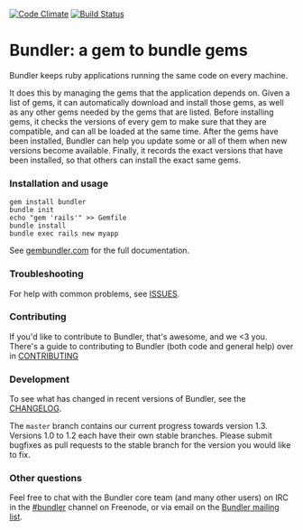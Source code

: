[![Code Climate](https://codeclimate.com/github/bundler/bundler.png)](https://codeclimate.com/github/bundler/bundler)
[![Build Status](https://secure.travis-ci.org/bundler/bundler.png?branch=1-3-stable)](http://travis-ci.org/bundler/bundler)

# Bundler: a gem to bundle gems
Bundler keeps ruby applications running the same code on every machine.

It does this by managing the gems that the application depends on. Given a list of gems, it can automatically download and install those gems, as well as any other gems needed by the gems that are listed. Before installing gems, it checks the versions of every gem to make sure that they are compatible, and can all be loaded at the same time. After the gems have been installed, Bundler can help you update some or all of them when new versions become available. Finally, it records the exact versions that have been installed, so that others can install the exact same gems.

### Installation and usage

```
gem install bundler
bundle init
echo "gem 'rails'" >> Gemfile
bundle install
bundle exec rails new myapp
```

See [gembundler.com](http://gembundler.com) for the full documentation.

### Troubleshooting

For help with common problems, see [ISSUES](https://github.com/bundler/bundler/blob/master/ISSUES.md).

### Contributing

If you'd like to contribute to Bundler, that's awesome, and we <3 you. There's a guide to contributing to Bundler (both code and general help) over in [CONTRIBUTING](https://github.com/bundler/bundler/blob/master/CONTRIBUTING.md)

### Development

To see what has changed in recent versions of Bundler, see the [CHANGELOG](https://github.com/bundler/bundler/blob/master/CHANGELOG.md).

The `master` branch contains our current progress towards version 1.3. Versions 1.0 to 1.2 each have their own stable branches. Please submit bugfixes as pull requests to the stable branch for the version you would like to fix.

### Other questions

Feel free to chat with the Bundler core team (and many other users) on IRC in the  [#bundler](irc://irc.freenode.net/bundler) channel on Freenode, or via email on the [Bundler mailing list](http://groups.google.com/group/ruby-bundler).
